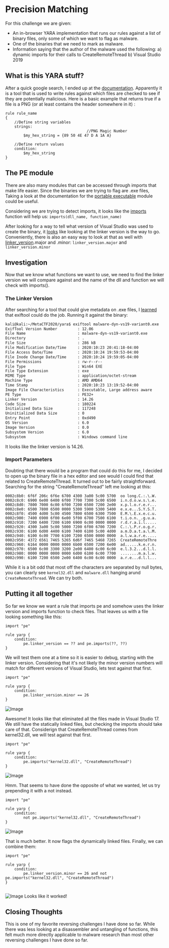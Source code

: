 
# Precision Matching
For this challenge we are given:
- An in-browser YARA implementation that runs our rules against a list of binary files, only some of which we want to flag as malware.
- One of the binaries that we need to mark as malware.
- Information saying that the author of the malware used the following:
a) dynamic imports for their calls to CreateRemoteThread
b) Visual Studio 2019

## What is this YARA stuff?
After a quick google search, I ended up at the  [documentation](http://https://yara.readthedocs.io/en/stable/writingrules.html "documentation"). Apparently it is a tool that is used to write rules against which files are checked to see if they are potentially malicious. Here is a basic example that returns true if a file is a PNG (or at least contains the header somewhere in it) :
```
rule rule_name
{
	//Define string variables
	strings:
									//PNG Magic Number
		$my_hex_string = {89 50 4E 47 D A 1A A}

	//Define return values
    condition:
        $my_hex_string
}
```
## The PE module
There are also many modules that can be accessed through imports that make life easier. Since the binaries we are trying to flag are .exe files, Taking a look at the documentation for the [portable executable](http://https://yara.readthedocs.io/en/stable/modules/pe.html "portable executable") module could be useful.

Considering we are trying to detect imports, it looks like the [imports](http://https://yara.readthedocs.io/en/stable/modules/pe.html#c.imports "imports") function will help us:
`imports(dll_name, function_name)
`

After looking for a way to tell what version of Visual Studio was used to create the binary, it [looks](http://https://stackoverflow.com/questions/40831299/can-i-tell-what-version-of-visual-studio-was-used-to-build-a-dll-by-examining-th "looks") like looking at the linker version is the way to go. Conveniently, there is also an easy way to look at that as well with [linker_version](http://https://yara.readthedocs.io/en/stable/modules/pe.html#c.linker_version "linker_version").major and .minor:
`linker_version.major` and `linker_version.minor`
## Investigation
Now that we know what functions we want to use, we need to find the linker version we will compare against and the name of the dll and function we will check with imports().
### The Linker Version
After searching for a tool that could give metadata on .exe files, I [learned](http://https://superuser.com/questions/1060460/how-to-get-from-a-exe-executable-file-the-version-author-publisher-etc-and "learned") that exiftool could do the job. Running it against the binary: 
```bash
kali@kali:~/MetaCTF2020/yara$ exiftool malware-dyn-vs19-variant0.exe
ExifTool Version Number         : 12.06
File Name                       : malware-dyn-vs19-variant0.exe
Directory                       : .
File Size                       : 286 kB
File Modification Date/Time     : 2020:10:23 20:41:18-04:00
File Access Date/Time           : 2020:10:24 19:59:53-04:00
File Inode Change Date/Time     : 2020:10:24 19:59:05-04:00
File Permissions                : rw-r--r--
File Type                       : Win64 EXE
File Type Extension             : exe
MIME Type                       : application/octet-stream
Machine Type                    : AMD AMD64
Time Stamp                      : 2020:10:23 13:19:52-04:00
Image File Characteristics      : Executable, Large address aware
PE Type                         : PE32+
Linker Version                  : 14.26
Code Size                       : 180224
Initialized Data Size           : 117248
Uninitialized Data Size         : 0
Entry Point                     : 0xd490
OS Version                      : 6.0
Image Version                   : 0.0
Subsystem Version               : 6.0
Subsystem                       : Windows command line

```
It looks like the linker version is 14.26.
### Import Parameters
Doubting that there would be a program that could do this for me, I decided to open up the binary file in a hex editor and see would I could find that related to CreateRemoteThread. It turned out to be fairly straightforward. Searching for the string "CreateRemoteThread" left me looking at this:
```
0002c8b0: 6f6f 206c 6f6e 6700 4300 3a00 5c00 5700  oo long.C.:.\.W.
0002c8c0: 6900 6e00 6400 6f00 7700 7300 5c00 6500  i.n.d.o.w.s.\.e.
0002c8d0: 7800 7000 6c00 6f00 7200 6500 7200 2e00  x.p.l.o.r.e.r...
0002c8e0: 6500 7800 6500 0000 5300 5900 5300 5400  e.x.e...S.Y.S.T.
0002c8f0: 4500 4d00 5c00 4500 7800 6500 6300 7500  E.M.\.E.x.e.c.u.
0002c900: 7400 6900 6f00 6e00 5f00 6700 7500 6100  t.i.o.n._.g.u.a.
0002c910: 7200 6400 7200 6100 6900 6c00 0000 0000  r.d.r.a.i.l.....
0002c920: 4300 3a00 5c00 5000 7200 6f00 6700 7200  C.:.\.P.r.o.g.r.
0002c930: 6100 6d00 4400 6100 7400 6100 5c00 4d00  a.m.D.a.t.a.\.M.
0002c940: 6100 6c00 7700 6100 7200 6500 0000 0000  a.l.w.a.r.e.....
0002c950: 4372 6561 7465 5265 6d6f 7465 5468 7265  CreateRemoteThre
0002c960: 6164 0000 0000 0000 6b00 6500 7200 6e00  ad......k.e.r.n.
0002c970: 6500 6c00 3300 3200 2e00 6400 6c00 6c00  e.l.3.2...d.l.l.
0002c980: 0000 0000 0000 0000 6d00 6100 6c00 7700  ........m.a.l.w.
0002c990: 6100 7200 6500 2e00 6400 6c00 6c00 0000  a.r.e...d.l.l...

```
While it is a bit odd that most off the characters are separated by null bytes, you can clearly see `kernel32.dll` and `malware.dll` hanging arund `CreateRemoteThread`. We can try both.
## Putting it all together
So far we know we want a rule that imports pe and somehow uses the linker version and imports function to check files. That leaves us with a file looking something like this:
```
import "pe"

rule yarp {
    condition:
        pe.linker_version == ?? and pe.imports(??, ??)
}

```
We will test them one at a time so it is easier to debug, starting with the linker version. Considering that it's not likely the minor version numbers will match for different versions of Visual Studio, lets test against that first.
```
import "pe"

rule yarp {
    condition:
        pe.linker_version.minor == 26
}

```
![Image](https://github.com/ZacharyTraul/Pwn-Rev/blob/main/opera_2020-10-24_22-17-08.png?raw=true)

Awesome! It looks like that eliminated all the files made in Visual Studio 17. We still have the statically linked files, but checking the imports should take care of that. Considerign that CreateRemoteThread comes from kernel32.dll, we will test against that first.
```
import "pe"

rule yarp {
    condition:
        pe.imports("kernel32.dll", "CreateRemoteThread")
}

```
![Image](https://github.com/ZacharyTraul/Pwn-Rev/blob/main/opera_2020-10-24_22-21-39.png?raw=true)

Hmm. That seems to have done the opposite of what we wanted, let us try prepending it with a not instead.

```
import "pe"

rule yarp {
    condition:
        not pe.imports("kernel32.dll", "CreateRemoteThread")
}

```
![Image](https://github.com/ZacharyTraul/Pwn-Rev/blob/main/opera_2020-10-24_22-22-43.png?raw=true)

That is much better. It now flags the dynamically linked files.
Finally, we can combine them:
```
import "pe"

rule yarp {
    condition:
        pe.linker_version.minor == 26 and not pe.imports("kernel32.dll", "CreateRemoteThread")
}


```
![Image](https://github.com/ZacharyTraul/Pwn-Rev/blob/main/opera_2020-10-24_22-31-09.png?raw=true)
Looks like it worked!
## Closing Thoughts
This is one of my favorite reversing challenges I have done so far. While there was less looking at a disassembler and untangling of functions, this felt much more directly applicable to malware research than most other reversing challenges I have done so far.
